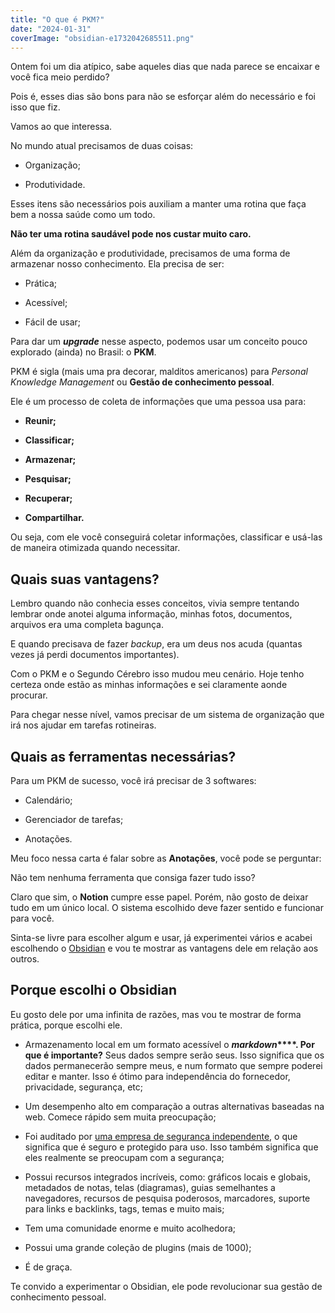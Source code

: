 ```yaml
---
title: "O que é PKM?"
date: "2024-01-31"
coverImage: "obsidian-e1732042685511.png"
---
```


Ontem foi um dia atípico, sabe aqueles dias que nada parece se encaixar e você fica meio perdido?

Pois é, esses dias são bons para não se esforçar além do necessário e foi isso que fiz.

Vamos ao que interessa.

No mundo atual precisamos de duas coisas:

- Organização;

- Produtividade.

Esses itens são necessários pois auxiliam a manter uma rotina que faça bem a nossa saúde como um todo.

**Não ter uma rotina saudável pode nos custar muito caro.**

Além da organização e produtividade, precisamos de uma forma de armazenar nosso conhecimento. Ela precisa de ser:

- Prática;

- Acessível;

- Fácil de usar;

Para dar um _**upgrade**_ nesse aspecto, podemos usar um conceito pouco explorado (ainda) no Brasil: o **PKM**.

PKM é sigla (mais uma pra decorar, malditos americanos) para _Personal Knowledge Management_ ou **Gestão de conhecimento pessoal**.

Ele é um processo de coleta de informações que uma pessoa usa para:

- **Reunir;**

- **Classificar;**

- **Armazenar;**

- **Pesquisar;**

- **Recuperar;**

- **Compartilhar.**

Ou seja, com ele você conseguirá coletar informações, classificar e usá-las de maneira otimizada quando necessitar.

## **Quais suas vantagens?**

Lembro quando não conhecia esses conceitos, vivia sempre tentando lembrar onde anotei alguma informação, minhas fotos, documentos, arquivos era uma completa bagunça.

E quando precisava de fazer _backup_, era um deus nos acuda (quantas vezes já perdi documentos importantes).

Com o PKM e o Segundo Cérebro isso mudou meu cenário. Hoje tenho certeza onde estão as minhas informações e sei claramente aonde procurar.

Para chegar nesse nível, vamos precisar de um sistema de organização que irá nos ajudar em tarefas rotineiras.

## **Quais as ferramentas necessárias?**

Para um PKM de sucesso, você irá precisar de 3 softwares:

- Calendário;

- Gerenciador de tarefas;

- Anotações.

Meu foco nessa carta é falar sobre as **Anotações**, você pode se perguntar:

Não tem nenhuma ferramenta que consiga fazer tudo isso?

Claro que sim, o **Notion** cumpre esse papel. Porém, não gosto de deixar tudo em um único local. O sistema escolhido deve fazer sentido e funcionar para você.

Sinta-se livre para escolher algum e usar, já experimentei vários e acabei escolhendo o [Obsidian](https://obsidian.md/) e vou te mostrar as vantagens dele em relação aos outros.

## **Porque escolhi o Obsidian**

Eu gosto dele por uma infinita de razões, mas vou te mostrar de forma prática, porque escolhi ele.

- Armazenamento local em um formato acessível o **_markdown_****. Por que é importante?** Seus dados sempre serão seus. Isso significa que os dados permanecerão sempre meus, e num formato que sempre poderei editar e manter. Isso é ótimo para independência do fornecedor, privacidade, segurança, etc;

- Um desempenho alto em comparação a outras alternativas baseadas na web. Comece rápido sem muita preocupação;

- Foi auditado por [uma empresa de segurança independente](https://obsidian.md/blog/cure53-security-audit/), o que significa que é seguro e protegido para uso. Isso também significa que eles realmente se preocupam com a segurança;

- Possui recursos integrados incríveis, como: gráficos locais e globais, metadados de notas, telas (diagramas), guias semelhantes a navegadores, recursos de pesquisa poderosos, marcadores, suporte para links e backlinks, tags, temas e muito mais;

- Tem uma comunidade enorme e muito acolhedora;

- Possui uma grande coleção de plugins (mais de 1000);

- É de graça.

Te convido a experimentar o Obsidian, ele pode revolucionar sua gestão de conhecimento pessoal.
